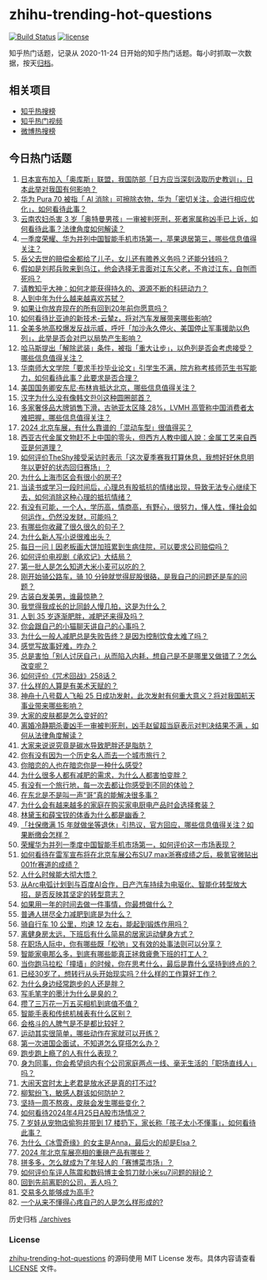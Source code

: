 # zhihu-trending-hot-questions

[![Build Status](https://github.com/justjavac/zhihu-trending-hot-questions/workflows/ci/badge.svg?branch=master)](https://github.com/justjavac/zhihu-trending-hot-questions/actions)
[![license](https://img.shields.io/github/license/justjavac/zhihu-trending-hot-questions)](https://github.com/justjavac/zhihu-trending-hot-questions/blob/master/LICENSE)

知乎热门话题，记录从 2020-11-24
日开始的知乎热门话题。每小时抓取一次数据，按天[归档](./archives)。

## 相关项目

- [知乎热搜榜](https://github.com/justjavac/zhihu-trending-top-search)
- [知乎热门视频](https://github.com/justjavac/zhihu-trending-hot-video)
- [微博热搜榜](https://github.com/justjavac/weibo-trending-hot-search)

## 今日热门话题

<!-- BEGIN -->
<!-- 最后更新时间 Fri Apr 26 2024 07:05:43 GMT+0800 (China Standard Time) -->

1. [日本宣布加入「奥库斯」联盟，我国防部「日方应当深刻汲取历史教训」，日本此举对我国有何影响？](https://www.zhihu.com/question/654070240)
1. [华为 Pura 70 被指「 AI 消除」可擦除衣物，华为「密切关注，会进行相应优化」，如何看待此事？](https://www.zhihu.com/question/654050178)
1. [云南农妇杀害 3 岁「奥特曼男孩」一审被判死刑，死者家属称凶手已上诉，如何看待此事？法律角度如何解读？](https://www.zhihu.com/question/653753302)
1. [一季度荣耀、华为并列中国智能手机市场第一，苹果退居第三，哪些信息值得关注？](https://www.zhihu.com/question/654065162)
1. [岳父去世的赔偿金都给了儿子，女儿还有赡养义务吗？还能分钱吗？](https://www.zhihu.com/question/653496346)
1. [假如是刘邦兵败来到乌江，他会选择无言面对江东父老，不肯过江东，自刎而死吗？](https://www.zhihu.com/question/653999642)
1. [请教知乎大神：如何才能获得持久的、源源不断的科研动力？](https://www.zhihu.com/question/653781854)
1. [人到中年为什么越来越喜欢苏轼？](https://www.zhihu.com/question/614209957)
1. [如果让你放弃现在的所有回到20年前你愿意吗？](https://www.zhihu.com/question/649593042)
1. [如何看待比亚迪的新技术-云辇z，将对汽车发展带来哪些影响?](https://www.zhihu.com/question/654059209)
1. [全美多地高校爆发反战示威，呼吁「加沙永久停火、美国停止军事援助以色列」，此举是否会对巴以局势产生影响？](https://www.zhihu.com/question/654047885)
1. [哈马斯提出「解除武装」条件，被指「重大让步」，以色列是否会考虑接受？哪些信息值得关注？](https://www.zhihu.com/question/654080536)
1. [华南师大文学院「要求手抄毕业论文」引学生不满，院方称考核师范生书写能力，如何看待此事？此要求是否合理？](https://www.zhihu.com/question/654076058)
1. [美国国务卿安东尼·布林肯抵达北京，哪些信息值得关注？](https://www.zhihu.com/question/654076421)
1. [汉字为什么没有像韩文한이这种圆圈部首？](https://www.zhihu.com/question/653974947)
1. [多家奢侈品大牌销售下滑，古驰亚太区降 28%，LVMH 高管称中国消费者太难把握，哪些信息值得关注？](https://www.zhihu.com/question/653995103)
1. [2024 北京车展，有什么靠谱的「混动车型」很值得买？](https://www.zhihu.com/question/653958383)
1. [西亚古代金属文物赶不上中国的零头，但西方人教中國人說：金属工艺来自西亚是何道理？](https://www.zhihu.com/question/653462246)
1. [如何评价TheShy接受采访时表示「这次夏季赛我打算休息，我想好好休息明年以更好的状态回归赛场」？](https://www.zhihu.com/question/654067107)
1. [为什么上海市区会有很小的房子?](https://www.zhihu.com/question/466673515)
1. [当读书或学习一段时间后，心理总有股抵抗的情绪出现，导致无法专心继续下去，如何消除这种心理的抵抗情绪？](https://www.zhihu.com/question/653938770)
1. [有没有可能，一个人，学历高，情商高，有野心，很努力，懂人性，懂社会如何运作，仍然没发财，可能吗？](https://www.zhihu.com/question/646336883)
1. [有哪些你收藏了很久很久的句子？](https://www.zhihu.com/question/654044499)
1. [为什么新人写小说很难出头？](https://www.zhihu.com/question/653278917)
1. [每日一问丨因老板画大饼加班累到生病住院，可以要求公司赔偿吗？](https://www.zhihu.com/question/654025275)
1. [如何评价电视剧《承欢记》大结局？](https://www.zhihu.com/question/653979993)
1. [第一批人是怎么知道大米小麦可以吃的？](https://www.zhihu.com/question/614952546)
1. [刚开始骑公路车，骑 10 分钟就觉得屁股很硌，是我自己的问题还是车的问题？](https://www.zhihu.com/question/653134696)
1. [古装白发美男，谁最惊艳？](https://www.zhihu.com/question/652797047)
1. [我觉得我成长的比同龄人慢几拍，这是为什么？](https://www.zhihu.com/question/653054756)
1. [人到 35 岁逐渐肥胖，减肥还来得及吗？](https://www.zhihu.com/question/651339980)
1. [你会跟自己的小猫聊天讲自己的心事吗？](https://www.zhihu.com/question/649463208)
1. [为什么一般人减肥总是失败告终？是因为控制饮食太难了吗？](https://www.zhihu.com/question/653134686)
1. [感觉写故事好难，咋办？](https://www.zhihu.com/question/653993490)
1. [总是害怕「别人讨厌自己」从而陷入内耗，想自己是不是哪里又做错了？怎么改变呢？](https://www.zhihu.com/question/653936442)
1. [如何评价《咒术回战》258话？](https://www.zhihu.com/question/654061580)
1. [什么样的人算是有美术天赋的？](https://www.zhihu.com/question/504647095)
1. [神舟十八号载人飞船 25 日成功发射，此次发射有何重大意义？将对我国航天事业带来哪些影响？](https://www.zhihu.com/question/653766791)
1. [大家的皮肤都是怎么变好的?](https://www.zhihu.com/question/650320350)
1. [离婚冷静期杀妻凶手一审被判死刑，凶手赵留超当庭表示对判决结果不满 ，如何从法律角度解读？](https://www.zhihu.com/question/654047317)
1. [大家来说说究竟是碳水导致肥胖还是脂肪？](https://www.zhihu.com/question/653131597)
1. [你有没有因为一个历史名人而去一个城市旅行？](https://www.zhihu.com/question/650200353)
1. [你暗恋的人也在暗恋你是一种什么感受?](https://www.zhihu.com/question/459201052)
1. [为什么很多人都有减肥的需求，为什么人都害怕变胖？](https://www.zhihu.com/question/652235583)
1. [有没有一个旅行地，每一次去都让你感受到不同的体验？](https://www.zhihu.com/question/650032396)
1. [在东北是不是叫一声“哥”真的能解决很多事？](https://www.zhihu.com/question/374816625)
1. [为什么会有越来越多的家庭在购买家电厨电产品时会选择套装？](https://www.zhihu.com/question/653988604)
1. [林黛玉和薛宝钗的体香为什么都是幽香？](https://www.zhihu.com/question/649297242)
1. [「社保缴满 15 年就做坐等退休」引热议，官方回应，哪些信息值得关注？如果断缴会怎样？](https://www.zhihu.com/question/654043819)
1. [荣耀华为并列一季度中国智能手机市场第一，如何评价这一市场表现？](https://www.zhihu.com/question/654061881)
1. [如何看待在雷军宣布将在北京车展公布SU7 max浙赛成绩之后，极氪官微贴出001fr赛道的成绩？](https://www.zhihu.com/question/653979245)
1. [人什么时候能大彻大悟？](https://www.zhihu.com/question/653696713)
1. [从Arc电弧计划到与百度AI合作，日产汽车持续为电驱化、智能化转型放大招，是否反映其坚定的转型意志？](https://www.zhihu.com/question/654047744)
1. [如果用一年的时间去做一件事情，你最想做什么？](https://www.zhihu.com/question/653112164)
1. [普通人拼尽全力减肥到底是为什么？](https://www.zhihu.com/question/652992892)
1. [骑自行车 10 公里，均速 12 左右，能起到锻炼作用吗？](https://www.zhihu.com/question/653134649)
1. [离健身房太远，下班后有什么简易的居家运动健身方式？](https://www.zhihu.com/question/653134984)
1. [在职场人际中，你有哪些既「松弛」又有效的处事法则可以分享？](https://www.zhihu.com/question/653430716)
1. [智能家电那么多，到底有哪些能真正拯救疲惫下班的打工人？](https://www.zhihu.com/question/653253385)
1. [当你跑马拉松「撞墙」的时候，你在思考什么，最后是靠什么坚持到终点的？](https://www.zhihu.com/question/653134730)
1. [已经30岁了，想转行从头开始现实吗？什么样的工作算好工作？](https://www.zhihu.com/question/652110859)
1. [为什么身边经常跑步的人还是胖？](https://www.zhihu.com/question/653305647)
1. [写毛笔字的墨汁为什么是臭的？](https://www.zhihu.com/question/28713017)
1. [攒了三万花一万五买相机到底值不值？](https://www.zhihu.com/question/653638890)
1. [智能手表和传统机械表有什么区别？](https://www.zhihu.com/question/650461052)
1. [会格斗的人脾气是不是都比较好？](https://www.zhihu.com/question/652987268)
1. [运动其实很简单，哪些动作在家就可以开练？](https://www.zhihu.com/question/653716710)
1. [第一次进国企面试，不知道怎么穿搭怎么办？](https://www.zhihu.com/question/326467510)
1. [跑步跑上瘾了的人有什么表现？](https://www.zhihu.com/question/652381462)
1. [身为同事，你会希望组内有个公司家庭两点一线、毫无生活的「职场直线人」吗？](https://www.zhihu.com/question/652236872)
1. [大闹天宫时太上老君是放水还是真的打不过?](https://www.zhihu.com/question/653579972)
1. [柳絮纷飞，敏感人群该如何防护？](https://www.zhihu.com/question/654051468)
1. [坚持一周不熬夜，皮肤会发生哪些变化？](https://www.zhihu.com/question/649377632)
1. [如何看待2024年4月25日A股市场情况？](https://www.zhihu.com/question/654040666)
1. [7 岁娃从宠物店偷狗并带到 17 楼扔下，家长称「孩子太小不懂事」，如何看待此事？](https://www.zhihu.com/question/653964219)
1. [为什么《冰雪奇缘》的女主是Anna，最后火的却是Elsa？](https://www.zhihu.com/question/361926542)
1. [2024 年北京车展亮相的重磅产品有哪些？](https://www.zhihu.com/question/653947942)
1. [拼多多，怎么就成为了年轻人的「赛博菜市场」？](https://www.zhihu.com/question/653961442)
1. [如何评价车评人陈震和数码博主金剪刀就小米su7问题的辩论？](https://www.zhihu.com/question/653888123)
1. [回到先前离职的公司，丢人吗？](https://www.zhihu.com/question/653555763)
1. [交易多久能够成为高手?](https://www.zhihu.com/question/653635431)
1. [一个从来不懂得心疼自己的人是怎么样形成的?](https://www.zhihu.com/question/653132704)

<!-- END -->

历史归档 [./archives](./archives)

### License

[zhihu-trending-hot-questions](https://github.com/justjavac/zhihu-trending-hot-questions)
的源码使用 MIT License 发布。具体内容请查看 [LICENSE](./LICENSE) 文件。
